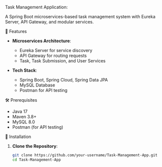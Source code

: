 Task Management Application:

A Spring Boot microservices-based task management system with Eureka Server, API Gateway, and modular services.

📌 Features
- **Microservices Architecture**:
  - Eureka Server for service discovery
  - API Gateway for routing requests
  - Task, Task Submission, and User Services

- **Tech Stack**:
  - Spring Boot, Spring Cloud, Spring Data JPA
  - MySQL Database
  - Postman for API testing

🛠️ Prerequisites
- Java 17
- Maven 3.8+
- MySQL 8.0
- Postman (for API testing)

🚀 Installation
1. **Clone the Repository**:
   ```bash
   git clone https://github.com/your-username/Task-Management-App.git
   cd Task-Management-App
